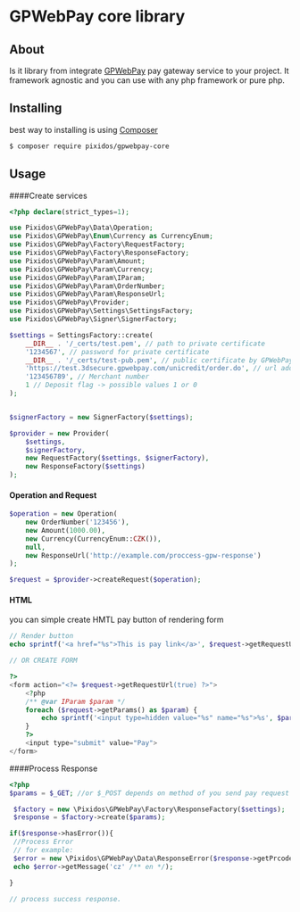 # GPWebPay core library

## About

Is it library from integrate [GPWebPay](https://www.gpwebpay.cz/) pay gateway service to your project.
It framework agnostic and you can use with any php framework or pure php.

## Installing

best way to installing is using [Composer](http://getcomposer.org/)

```bash
$ composer require pixidos/gpwebpay-core
``` 

## Usage

####Create services

```php
<?php declare(strict_types=1);

use Pixidos\GPWebPay\Data\Operation;
use Pixidos\GPWebPay\Enum\Currency as CurrencyEnum;
use Pixidos\GPWebPay\Factory\RequestFactory;
use Pixidos\GPWebPay\Factory\ResponseFactory;
use Pixidos\GPWebPay\Param\Amount;
use Pixidos\GPWebPay\Param\Currency;
use Pixidos\GPWebPay\Param\IParam;
use Pixidos\GPWebPay\Param\OrderNumber;
use Pixidos\GPWebPay\Param\ResponseUrl;
use Pixidos\GPWebPay\Provider;
use Pixidos\GPWebPay\Settings\SettingsFactory;
use Pixidos\GPWebPay\Signer\SignerFactory;

$settings = SettingsFactory::create(
    __DIR__ . '/_certs/test.pem', // path to private certificate
    '1234567', // password for private certificate
    __DIR__ . '/_certs/test-pub.pem', // public certificate by GPWebPay
    'https://test.3dsecure.gpwebpay.com/unicredit/order.do', // url address to pay gatewey by GPWebPay and selected bank
    '123456789', // Merchant number
    1 // Deposit flag -> possible values 1 or 0
);


$signerFactory = new SignerFactory($settings);

$provider = new Provider(
    $settings,
    $signerFactory,
    new RequestFactory($settings, $signerFactory),
    new ResponseFactory($settings)
);

```

#### Operation and Request

```php
$operation = new Operation(
    new OrderNumber('123456'),
    new Amount(1000.00),
    new Currency(CurrencyEnum::CZK()),
    null,
    new ResponseUrl('http://example.com/proccess-gpw-response')
);

$request = $provider->createRequest($operation);
```

#### HTML
you can simple create HMTL pay button of rendering form

```php
// Render button
echo sprintf('<a href="%s">This is pay link</a>', $request->getRequestUrl());

// OR CREATE FORM

?>
<form action="<?= $request->getRequestUrl(true) ?>">
    <?php
    /** @var IParam $param */
    foreach ($request->getParams() as $param) {
        echo sprintf('<input type=hidden value="%s" name="%s">%s', $param->getValue(), $param->getParamName(), "\n\r");
    }
    ?>
    <input type="submit" value="Pay">
</form>
```

####Process Response

```php
<?php
$params = $_GET; //or $_POST depends on method of you send pay request

 $factory = new \Pixidos\GPWebPay\Factory\ResponseFactory($settings);
 $response = $factory->create($params);

if($response->hasError()){
 //Process Error 
 // for example:
 $error = new \Pixidos\GPWebPay\Data\ResponseError($response->getPrcode(), $response->getSrcode());
 echo $error->getMessage('cz' /** en */);

}

// process success response.

```
